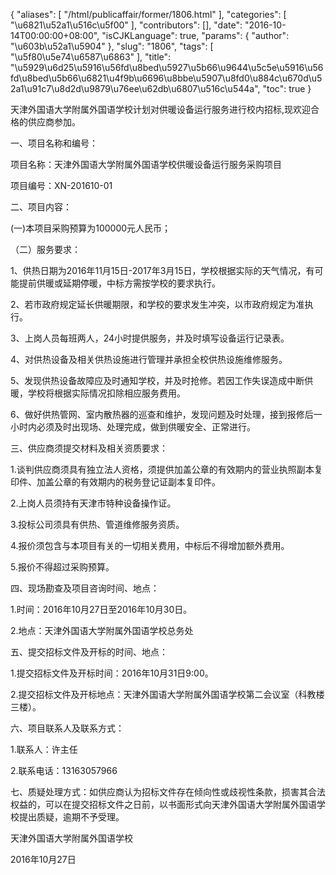 {
    "aliases": [
        "/html/publicaffair/former/1806.html"
    ],
    "categories": [
        "\u6821\u52a1\u516c\u5f00"
    ],
    "contributors": [],
    "date": "2016-10-14T00:00:00+08:00",
    "isCJKLanguage": true,
    "params": {
        "author": "\u603b\u52a1\u5904"
    },
    "slug": "1806",
    "tags": [
        "\u5f80\u5e74\u6587\u6863"
    ],
    "title": "\u5929\u6d25\u5916\u56fd\u8bed\u5927\u5b66\u9644\u5c5e\u5916\u56fd\u8bed\u5b66\u6821\u4f9b\u6696\u8bbe\u5907\u8fd0\u884c\u670d\u52a1\u91c7\u8d2d\u9879\u76ee\u62db\u6807\u516c\u544a",
    "toc": true
}

天津外国语大学附属外国语学校计划对供暖设备运行服务进行校内招标,现欢迎合格的供应商参加。




一、项目名称和编号：




项目名称：天津外国语大学附属外国语学校供暖设备运行服务采购项目




项目编号：XN-201610-01




二、项目内容：




(一)本项目采购预算为100000元人民币；




（二）服务要求： 




1、供热日期为2016年11月15日-2017年3月15日，学校根据实际的天气情况，有可能提前供暖或延期停暖，中标方需按学校的要求执行。




2、若市政府规定延长供暖期限，和学校的要求发生冲突，以市政府规定为准执行。




3、上岗人员每班两人，24小时提供服务，并及时填写设备运行记录表。




4、对供热设备及相关供热设施进行管理并承担全校供热设施维修服务。




5、发现供热设备故障应及时通知学校，并及时抢修。若因工作失误造成中断供暖，学校将根据实际情况扣除相应服务费用。




6、做好供热管网、室内散热器的巡查和维护，发现问题及时处理，接到报修后一小时内必须及时出现场、处理完成，做到供暖安全、正常进行。




三、供应商须提交材料及相关资质要求：




1.谈判供应商须具有独立法人资格，须提供加盖公章的有效期内的营业执照副本复印件、加盖公章的有效期内的税务登记证副本复印件。




2.上岗人员须持有天津市特种设备操作证。




3.投标公司须具有供热、管道维修服务资质。




4.报价须包含与本项目有关的一切相关费用，中标后不得增加额外费用。




5.报价不得超过采购预算。




四、现场勘查及项目咨询时间、地点：




1.时间：2016年10月27日至2016年10月30日。 




2.地点：天津外国语大学附属外国语学校总务处




五、提交招标文件及开标的时间、地点：




1.提交招标文件及开标时间：2016年10月31日9:00。




2.提交招标文件及开标地点：天津外国语大学附属外国语学校第二会议室（科教楼三楼）。




六、项目联系人及联系方式：




1.联系人：许主任




2.联系电话：13163057966




七、质疑处理方式：如供应商认为招标文件存在倾向性或歧视性条款，损害其合法权益的，可以在提交招标文件之日前，以书面形式向天津外国语大学附属外国语学校提出质疑，逾期不予受理。




天津外国语大学附属外国语学校




2016年10月27日


